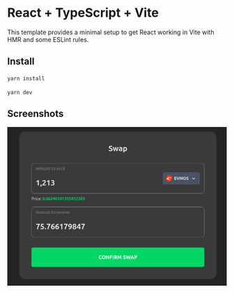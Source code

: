 # React + TypeScript + Vite

This template provides a minimal setup to get React working in Vite with HMR and some ESLint rules.

## Install

```shell
yarn install

yarn dev
```

## Screenshots

![alt text](image.png)